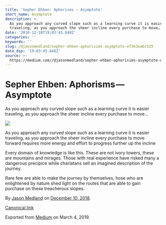 ```yaml
---
title: 'Sepher Ehben: Aphorisms — Asymptote'
short_name: Asymptote
description: >-
  As you approach any curved slope such as a learning curve it is easier
  traveling, as you approach the sheer incline every purchase to move…
date: '2018-12-10T19:03:45.848Z'
categories: ''
keywords: ''
slug: /@jasonmedland/sepher-ehben-aphorisims-asymptote-ef3e3ea6c535
date_dsp: '19:03:45.848Z'
source: >-
  https://medium.com//@jasonmedland/sepher-ehben-aphorisims-asymptote-ef3e3ea6c535
---
```


# Sepher Ehben: Aphorisms — Asymptote

As you approach any curved slope such as a learning curve it is easier traveling, as you approach the sheer incline every purchase to move…

![](https://cdn-images-1.medium.com/max/800/1*E1WnZ-OEX8dovVZ8CWdhvA.png)

As you approach any curved slope such as a learning curve it is easier traveling, as you approach the sheer incline every purchase to move forward requires more energy and effort to progress further up the incline

Every domain of knowledge is like this. These are not ivory towers, these are mountains and mirages. Those with real experience have risked many a dangerous precipice while charlatans sell an imagined description of the journey.

Rare few are able to make the journey by themselves, hose who are enlightened by nature shed light on the routes that are able to gain purchase on these treacherous slopes.

By [Jason Medland](https://medium.com/@jasonmedland) on [December 10, 2018](https://medium.com/p/ef3e3ea6c535).

[Canonical link](https://medium.com/@jasonmedland/sepher-ehben-aphorisims-asymptote-ef3e3ea6c535)

Exported from [Medium](https://medium.com) on March 4, 2019.